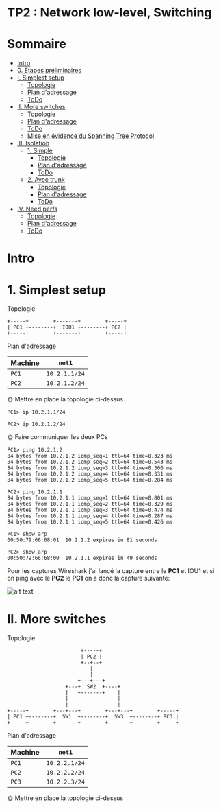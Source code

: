 # TP2 : Network low-level, Switching

# Sommaire

* [Intro](#intro)
* [0. Etapes préliminaires](#0-etapes-préliminaires)
* [I. Simplest setup](#i-simplest-setup)
  * [Topologie](#topologie)
  * [Plan d'adressage](#plan-dadressage)
  * [ToDo](#todo)
* [II. More switches](#ii-more-switches)
  * [Topologie](#topologie-1)
  * [Plan d'adressage](#plan-dadressage-1)
  * [ToDo](#todo-1)
  * [Mise en évidence du Spanning Tree Protocol](#mise-en-évidence-du-spanning-tree-protocol)
* [III. Isolation](#iii-isolation)
  * [1. Simple](#1-simple)
    * [Topologie](#topologie-2)
    * [Plan d'adressage](#plan-dadressage-2)
    * [ToDo](#todo-2)
  * [2. Avec trunk](#2-avec-trunk)
    * [Topologie](#topologie-3)
    * [Plan d'adressage](#plan-dadressage-3)
    * [ToDo](#todo-3)
* [IV. Need perfs](#iv-need-perfs)
  * [Topologie](#topologie-4)
  * [Plan d'adressage](#plan-dadressage-4)
  * [ToDo](#todo-4)

# Intro
# 1. Simplest setup

Topologie
```
+-----+        +-------+        +-----+
| PC1 +--------+  IOU1 +--------+ PC2 |
+-----+        +-------+        +-----+
```
Plan d'adressage

Machine | `net1`
--- | ---
`PC1` | `10.2.1.1/24`
`PC2` | `10.2.1.2/24`

🌞 Mettre en place la topologie ci-dessus.
```
PC1> ip 10.2.1.1/24
```
```
PC2> ip 10.2.1.2/24
```

🌞 Faire communiquer les deux PCs
```
PC1> ping 10.2.1.2
84 bytes from 10.2.1.2 icmp_seq=1 ttl=64 time=0.323 ms
84 bytes from 10.2.1.2 icmp_seq=2 ttl=64 time=0.543 ms
84 bytes from 10.2.1.2 icmp_seq=3 ttl=64 time=0.306 ms
84 bytes from 10.2.1.2 icmp_seq=4 ttl=64 time=0.331 ms
84 bytes from 10.2.1.2 icmp_seq=5 ttl=64 time=0.284 ms
```
```
PC2> ping 10.2.1.1
84 bytes from 10.2.1.1 icmp_seq=1 ttl=64 time=0.801 ms
84 bytes from 10.2.1.1 icmp_seq=2 ttl=64 time=0.329 ms
84 bytes from 10.2.1.1 icmp_seq=3 ttl=64 time=0.474 ms
84 bytes from 10.2.1.1 icmp_seq=4 ttl=64 time=0.287 ms
84 bytes from 10.2.1.1 icmp_seq=5 ttl=64 time=0.426 ms
```
```
PC1> show arp
00:50:79:66:68:01  10.2.1.2 expires in 81 seconds
```
```
PC2> show arp
00:50:79:66:68:00  10.2.1.1 expires in 49 seconds
```

Pour les captures Wireshark j'ai lancé la capture entre le **PC1** et IOU1 et si on ping avec le **PC2** le **PC1** on a donc la capture suivante: 

![alt text]()

# II. More switches

Topologie
```
                        +-----+
                        | PC2 |
                        +--+--+
                           |
                           |
                       +---+---+
                   +---+  SW2  +----+
                   |   +-------+    |
                   |                |
                   |                |
+-----+        +---+---+        +---+---+        +-----+
| PC1 +--------+  SW1  +--------+  SW3  +--------+ PC3 |
+-----+        +-------+        +-------+        +-----+
```
Plan d'adressage

Machine | `net1`
--- | ---
`PC1` | `10.2.2.1/24`
`PC2` | `10.2.2.2/24`
`PC3` | `10.2.2.3/24`

🌞 Mettre en place la topologie ci-dessus

